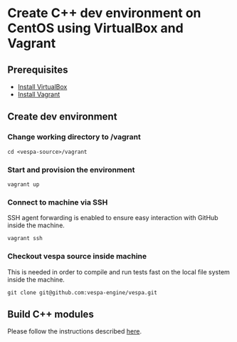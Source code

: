 
# Create C++ dev environment on CentOS using VirtualBox and Vagrant

## Prerequisites
* [Install VirtualBox](https://www.virtualbox.org/wiki/Downloads)
* [Install Vagrant](https://www.vagrantup.com/downloads.html)

## Create dev environment

### Change working directory to <vespa-source>/vagrant
    cd <vespa-source>/vagrant

### Start and provision the environment
    vagrant up

### Connect to machine via SSH
SSH agent forwarding is enabled to ensure easy interaction with GitHub inside the machine.

    vagrant ssh

### Checkout vespa source inside machine
This is needed in order to compile and run tests fast on the local file system inside the machine.

    git clone git@github.com:vespa-engine/vespa.git


## Build C++ modules
Please follow the instructions described [here](../README.md).
